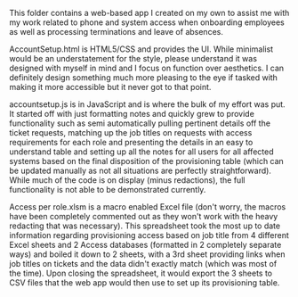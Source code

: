 This folder contains a web-based app I created on my own to assist me with my work related to phone and system access when onboarding employees as well as processing terminations and leave of absences.

AccountSetup.html is HTML5/CSS and provides the UI. While minimalist would be an understatement for the style, please understand it was designed with myself in mind and I focus on function over aesthetics. I can definitely design something much more pleasing to the eye if tasked with making it more accessible but it never got to that point.

accountsetup.js is in JavaScript and is where the bulk of my effort was put. It started off with just formatting notes and quickly grew to provide functionality such as semi automatically pulling pertinent details off the ticket requests, matching up the job titles on requests with access requirements for each role and presenting the details in an easy to understand table and setting up all the notes for all users for all affected systems based on the final disposition of the provisioning table (which can be updated manually as not all situations are perfectly straightforward). While much of the code is on display (minus redactions), the full functionality is not able to be demonstrated currently.

Access per role.xlsm is a macro enabled Excel file (don't worry, the macros have been completely commented out as they won't work with the heavy redacting that was necessary). This spreadsheet took the most up to date information regarding provisioning access based on job title from 4 different Excel sheets and 2 Access databases (formatted in 2 completely separate ways) and boiled it down to 2 sheets, with a 3rd sheet providing links when job titles on tickets and the data didn't exactly match (which was most of the time). Upon closing the spreadsheet, it would export the 3 sheets to CSV files that the web app would then use to set up its provisioning table.
